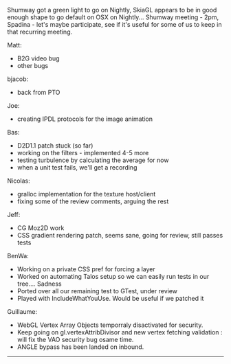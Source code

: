 Shumway got a green light to go on Nightly, SkiaGL appears to be in good enough shape to go default on OSX on Nightly...  Shumway meeting - 2pm, Spadina - let's maybe participate, see if it's useful for some of us to keep in that recurring meeting.


Matt:
* B2G video bug
* other bugs

bjacob:
* back from PTO

Joe:
* creating IPDL protocols for the image animation

Bas:
* D2D1.1 patch stuck (so far)
* working on the filters - implemented 4-5 more
* testing turbulence by calculating the average for now
* when a unit test fails, we'll get a recording

Nicolas:
* gralloc implementation for the texture host/client
* fixing some of the review comments, arguing the rest

Jeff:
* CG Moz2D work
* CSS gradient rendering patch, seems sane, going for review, still passes tests

BenWa:
* Working on a private CSS pref for forcing a layer
* Worked on automating Talos setup so we can easily run tests in our tree.... Sadness
* Ported over all our remaining test to GTest, under review
* Played with IncludeWhatYouUse. Would be useful if we patched it

Guillaume:
* WebGL Vertex Array Objects temporraly disactivated for security.
* Keep going on gl.vertexAttribDivisor and new vertex fetching validation : will fix the VAO security bug osame time.
* ANGLE bypass has been landed on inbound.

________________


